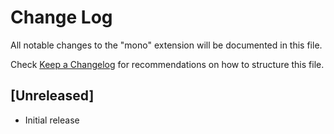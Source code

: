 # Change Log

All notable changes to the "mono" extension will be documented in this file.

Check [Keep a Changelog](http://keepachangelog.com/) for recommendations on how to structure this file.

## [Unreleased]

- Initial release
